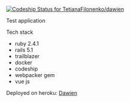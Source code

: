 [ ![Codeship Status for TetianaFilonenko/dawien](https://app.codeship.com/projects/d6105f60-3e27-0135-4608-62b0b76803e5/status?branch=master)](https://app.codeship.com/projects/229391)

Test application

Tech stack

* ruby 2.4.1
* rails 5.1
* trailblazer
* docker
* codeship
* webpacker gem
* vue js

Deployed on heroku: [Dawien](http://dawien.herokuapp.com/)
